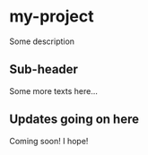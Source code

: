 # my-project

Some description

## Sub-header

Some more texts here...

## Updates going on here

Coming soon!
I hope!